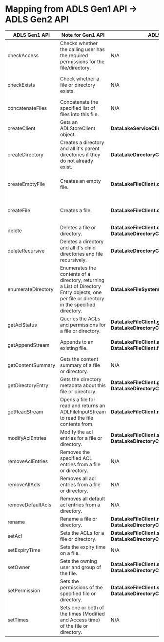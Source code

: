 <h1>Mapping from ADLS Gen1 API -> ADLS Gen2 API</h1>
<table style="background:white">
<thead>
<tr>
<th>ADLS Gen1 API</th>
<th>Note for Gen1 API</th>
<th>ADLS Gen2 API</th>
<th>Note for API Mapping</th>
</tr>
</thead>
<tbody>
<tr>
<td>checkAccess</td>
<td>Checks whether the calling user has the required permissions for the file/directory.</td>
<td>N/A</td>
<td></td>
</tr>
<tr>
<td>checkExists</td>
<td>Check whether a file or directory exists.</td>
<td>N/A</td>
<td>Use Gen2 API methods <strong>createFileWithResponse</strong> and <strong>createDirectoryWithResponse</strong> and set <strong>BlobRequestConditions.setIfNoneMatch(true)</strong></td>
</tr>
<tr>
<td>concatenateFiles</td>
<td>Concatenate the specified list of files into this file.</td>
<td>N/A</td>
<td></td>
</tr>
<tr>
<td>createClient</td>
<td>Gets an ADLStoreClient object.</td>
<td><strong>DataLakeServiceClient.create</strong></td>
<td></td>
</tr>
<tr>
<td>createDirectory</td>
<td>Creates a directory and all it's parent directories if they do not already exist.</td>
<td><strong>DataLakeDirectoryClient.create</strong></td>
<td></td>
</tr>
<tr>
<td>createEmptyFile</td>
<td>Creates an empty file.</td>
<td><strong>DataLakeFileClient.create</strong></td>
<td>By default this method will override an existing file, set <strong>BlobRequestConditions.setIfNoneMatch(true)</strong> to prevent overwriting.</td>
</tr>
<tr>
<td>createFile</td>
<td>Creates a file.</td>
<td><strong>DataLakeFileClient.create</strong></td>
<td>By default this method will override an existing file, set <strong>BlobRequestConditions.setIfNoneMatch(true)</strong> to prevent overwriting.</td>
</tr>
<tr>
<td>delete</td>
<td>Deletes a file or directory.</td>
<td><strong>DataLakeFileClient.delete</strong> and <strong>DataLakeDirectoryClient.delete</strong></td>
<td></td>
</tr>
<tr>
<td>deleteRecursive</td>
<td>Deletes a directory and all it's child directories and file recursively.</td>
<td><strong>DataLakeDirectoryClient.delete</strong></td>
<td>Set the <strong>recursive</strong> parameter to <strong>true</strong></td>
</tr>
<tr>
<td>enumerateDirectory</td>
<td>Enumerates the contents of a directory, returning a List of Directory Entry objects, one per file or directory in the specified directory.</td>
<td><strong>DataLakeFileSystemClient.listPaths</strong></td>
<td>Set <strong>ListPathsOptions.path</strong> to the desired path</td>
</tr>
<tr>
<td>getAclStatus</td>
<td>Queries the ACLs and permissions for a file or directory.</td>
<td><strong>DataLakeFileClient.getAccessControl</strong> and <strong>DataLakeDirectoryClient.getAccessControl</strong></td>
<td>Set <strong>ListPathsOptions.path</strong> to the desired path</td>
</tr>
<tr>
<td>getAppendStream</td>
<td>Appends to an existing file.</td>
<td><strong>DataLakeFileClient.append</strong> followed by <strong>DataLakeFileClient.flush</strong></td>
<td><strong>append</strong> should be followed by <strong>flush</strong> to actually write data into the file. <strong>append</strong> is used to stage data, not actually write data into file.</td>
</tr>
<tr>
<td>getContentSummary</td>
<td>Gets the content summary of a file or directory.</td>
<td>N/A</td>
<td></td>
</tr>
<tr>
<td>getDirectoryEntry</td>
<td>Gets the directory metadata about this file or directory.</td>
<td><strong>DataLakeFileClient.getProperties</strong> and <strong>DataLakeDirectoryClient.getProperties</strong></td>
<td></td>
</tr>
<tr>
<td>getReadStream</td>
<td>Opens a file for read and returns an ADLFileInputStream to read the file contents from.</td>
<td><strong>DataLakeFileClient.read</strong></td>
<td></td>
</tr>
<tr>
<td>modifyAclEntries</td>
<td>Modify the acl entries for a file or directory.</td>
<td><strong>DataLakeFileClient.setAccessControlList</strong> and <strong>DataLakeDirectoryClient.setAccessControlList</strong></td>
<td></td>
</tr>
<tr>
<td>removeAclEntries</td>
<td>Removes the specified ACL entries from a file or directory.</td>
<td>N/A</td>
<td></td>
</tr>
<tr>
<td>removeAllAcls</td>
<td>Removes all acl entries from a file or directory.</td>
<td>N/A</td>
<td></td>
</tr>
<tr>
<td>removeDefaultAcls</td>
<td>Removes all default acl entries from a directory.</td>
<td>N/A</td>
<td></td>
</tr>
<tr>
<td>rename</td>
<td>Rename a file or directory.</td>
<td><strong>DataLakeFileClient.rename</strong> and <strong>DataLakeDirectoryClient.rename</strong></td>
<td></td>
</tr>
<tr>
<td>setAcl</td>
<td>Sets the ACLs for a file or directory.</td>
<td><strong>DataLakeFileClient.setAccessControlList</strong> and <strong>DataLakeDirectoryClient.setAccessControlList</strong></td>
<td></td>
</tr>
<tr>
<td>setExpiryTime</td>
<td>Sets the expiry time on a file.</td>
<td>N/A</td>
<td></td>
</tr>
<tr>
<td>setOwner</td>
<td>Sets the owning user and group of the file.</td>
<td><strong>DataLakeFileClient.setPermissions</strong> and <strong>DataLakeDirectoryClient.setPermissions</strong></td>
<td></td>
</tr>
<tr>
<td>setPermission</td>
<td>Sets the permissions of the specified file or directory.</td>
<td><strong>DataLakeFileClient.setPermissions</strong> and <strong>DataLakeDirectoryClient.setPermissions</strong></td>
<td></td>
</tr>
<tr>
<td>setTimes</td>
<td>Sets one or both of the times (Modified and Access time) of the file or directory.</td>
<td>N/A</td>
<td></td>
</tr>
</tbody>
</table>
